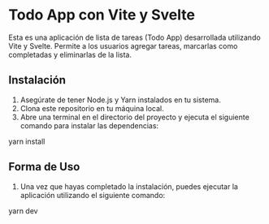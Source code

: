 # Todo App con Vite y Svelte

Esta es una aplicación de lista de tareas (Todo App) desarrollada utilizando Vite y Svelte. Permite a los usuarios agregar tareas, marcarlas como completadas y eliminarlas de la lista.

## Instalación

1. Asegúrate de tener Node.js y Yarn instalados en tu sistema.
2. Clona este repositorio en tu máquina local.
3. Abre una terminal en el directorio del proyecto y ejecuta el siguiente comando para instalar las dependencias:

yarn install


## Forma de Uso
1. Una vez que hayas completado la instalación, puedes ejecutar la aplicación utilizando el siguiente comando:


yarn dev